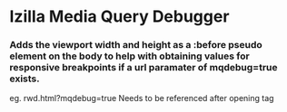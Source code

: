 Izilla Media Query Debugger
===========================

### Adds the viewport width and height as a :before pseudo element on the body to help with obtaining values for responsive breakpoints if a url paramater of mqdebug=true exists.

eg. rwd.html?mqdebug=true
Needs to be referenced after opening <body> tag